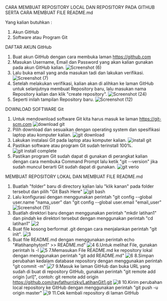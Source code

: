 CARA MEMBUAT REPOSITORY LOCAL DAN REPOSITORY PADA GITHUB SERTA CARA MEMBUAT FILE README.md

Yang kalian butuhkan :
1. Akun GitHub
2. Software atau Program Git

DAFTAR AKUN GitHub

  1. Buat akun GitHub dengan cara membuka laman https://github.com
  2. Masukan Username, Email dan Password yang akan kalian gunakan pada akun GitHub kalian.
  ![Screenshot (6)](https://user-images.githubusercontent.com/56881488/67597550-ae6bd100-f795-11e9-989b-526321137133.png)
  3. Lalu buka email yang anda masukan tadi dan lakukan verifikasi.
  ![Screenshot (7)](https://user-images.githubusercontent.com/56881488/67597551-ae6bd100-f795-11e9-8902-aa2240f6deb8.png)
  4. Setelah melakukan verifikasi, kalian akan di alihkan ke laman GitHub untuk selanjutnya membuat Repository baru, lalu masukan
     nama Repository kalian dan klik "create repository".
  ![Screenshot (24)](https://user-images.githubusercontent.com/56881488/67597707-060a3c80-f796-11e9-8b8a-10857920484e.png)
  5. Seperti inilah tampilan Repository baru.
  ![Screenshot (12)](https://user-images.githubusercontent.com/56881488/67597552-af046780-f795-11e9-9924-3564394396ee.png)
  
DOWNLOAD SOFTWARE Git

  1. Untuk mendownload software Git kita harus masuk ke laman https://git-scm.com
  ![download git](https://user-images.githubusercontent.com/56971806/67517048-ee668180-f6cb-11e9-8f7e-999a25a197c2.png)
  2. Pilih download dan sesuaikan dengan operating system dan spesifikasi laptop atau komputer kalian.
  ![git download](https://user-images.githubusercontent.com/56971806/67517709-61242c80-f6cd-11e9-8023-c3e408500952.png)
  3. Lakukan instalasi Git pada laptop atau komputer kalian.
  ![install git](https://user-images.githubusercontent.com/56971806/67518320-c593bb80-f6ce-11e9-8bec-2d7f431b16ec.png)
  4. Pastikan software atau program Git sudah terinstall 100%.
  ![git install complete](https://user-images.githubusercontent.com/56971806/67518391-ebb95b80-f6ce-11e9-97ed-37038b021405.png)
  5. Pastikan program Git sudah dapat di gunakan di perangkat kalian dengan cara membuka Command Prompt lalu ketik "git
  --version"
     jika sudah muncul berarti Git sudah dapat di gunakan.
  ![git verio](https://user-images.githubusercontent.com/56971806/67518796-acd7d580-f6cf-11e9-9170-92d6fd646554.png)
  
 MEMBUAT REPOSITORY LOKAL DAN MEMBUAT FILE README.md
  
  1. Buatlah "folder" baru di directory kalian lalu "klik kanan" pada folder tersebut dan pilih "Git Bash Here"
  ![git bash](https://user-images.githubusercontent.com/56971806/67519128-620a8d80-f6d0-11e9-80e8-53ea3f21054c.png)
  2. Lalu konfigurasi dengan menggunakan perintah "git config --global user.name "nama_user" dan "git config --global user.email
  "email_user"
  ![Screenshot (15)](https://user-images.githubusercontent.com/56881488/67597555-af046780-f795-11e9-97ff-354369f940f4.png)
  3. Buatlah direktori baru dengan menggunakan perintah "mkdir latihan1" dan pindah ke direktori tersebut dengan menggunakan
  perintah "cd latihan1"
  ![2](https://user-images.githubusercontent.com/56881488/67597745-17ebdf80-f796-11e9-8669-daa16d247aaa.png)
  4. Buat file kosong berformat .git dengan cara menjalankan perintah "git init".
  ![3](https://user-images.githubusercontent.com/56881488/67597800-3356ea80-f796-11e9-9120-276372338351.png)
  5. Buat file README.md dengan menggunakan perintah echo "#latihanphyton1" >> README.md"
  ![4](https://user-images.githubusercontent.com/56881488/67597802-3356ea80-f796-11e9-9c95-f93a9cf0a3ba.png)
  6.Untuk melihat File, gunakan perintah ls -l
  ![5](https://user-images.githubusercontent.com/56881488/67597803-33ef8100-f796-11e9-8b90-b0be586fe87f.png)
  7.Memasukan File README.md ke repository lokal dengan menggunakan perintah "git add README.md"
  ![6](https://user-images.githubusercontent.com/56881488/67597804-33ef8100-f796-11e9-86b1-df8719b6b6d8.png)
  8.Simpan perubahan kedalam database repository dengan menggunakan perintah "git commit -m"
  ![7](https://user-images.githubusercontent.com/56881488/67597806-33ef8100-f796-11e9-9d27-b43d7d467f4e.png)
  9.Masuk ke laman GitHub dan buka URL yang sudah di buat di repository GitHub, gunakan perintah "git remote add origin [url]", contoh: git remote add origin https://github.com/rayfathurrizky/LatihanGit1.git
 ![8](https://user-images.githubusercontent.com/56881488/67597807-34881780-f796-11e9-94a1-c9d05c5e92de.png)
  10.Kirim perubahan local repository ke GitHub dengan menggunakan perintah "git push -u origin master"
  ![9](https://user-images.githubusercontent.com/56881488/67597809-34881780-f796-11e9-809d-8ed0b3fa23bb.png)
  11.Cek kembali repository di laman GitHub

